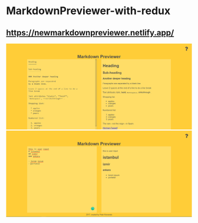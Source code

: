 # MarkdownPreviewer-with-redux

## https://newmarkdownpreviewer.netlify.app/

![alt text](https://github.com/kadirkara22/MarkdownPreviewer-with-redux/blob/main/src/images/markdown1.PNG)
![alt text](https://github.com/kadirkara22/MarkdownPreviewer-with-redux/blob/main/src/images/markdown2.PNG)
